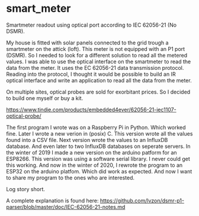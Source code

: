 # smart_meter
Smartmeter readout using optical port according to IEC 62056-21 (No DSMR).

My house is fitted with solar panels connected to the grid trough a smartmeter on the attick (loft). This meter is not equipped with an P1 port (DSMR). So I needed to look for a different solution to read all the metered values.
I was able to use the optical interface on the smartmeter to read the data from the meter. It uses the EC  62056-21  data  transmission  protocol. Reading into the protocol, I thought it would be possible to build an IR optical interface and write an application to read all the data from the meter.

On multiple sites, optical probes are sold for exorbitant prices. So I decided to build one myself or buy a kit.


https://www.tindie.com/products/embedded4ever/62056-21-iec1107-optical-probe/

The first program I wrote was on a Raspberry Pi in Python. Which worked fine. Later I wrote a new verion in (posix) C. This version wrote all the values found into a CSV file. Next version wrote the values to an InfluxDB database. And even later to two InfluxDB databases on seperate servers. In the winter of 2019 I made a new version on the arduino patform for an ESP8266. This version was using a software serial library. I never could get this working.
And now in the winter of 2020, I rewrote the program to an ESP32 on the arduino platfom. Which did work as expected. And now I want to share my program to the ones who are interested.

Log story short.

A complete explanation is found here: https://github.com/lvzon/dsmr-p1-parser/blob/master/doc/IEC-62056-21-notes.md
